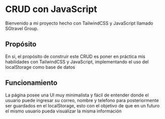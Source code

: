 # **CRUD con JavaScript**
Bienvenido a mi proyecto hecho con TailwindCSS y JavaScript llamado SGtravel Group.

## Propósito
En si, el propósito de construir este CRUD es poner en práctica mis habilidades con TailwindCSS y JavaScript, implementando el uso del localStorage como base de datos

## Funcionamiento
La página posee una UI muy minimalista y fácil de entender donde el usuario puede ingresar su correo, nombre y telefono para posteriormente ser guardados en el localStorage, esto con el objetivo de que en un futuro el mismo usuario pueda visualizar la misma información